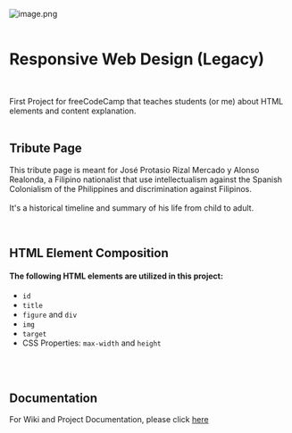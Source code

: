 ![image.png](https://upload.wikimedia.org/wikipedia/commons/thumb/3/39/FreeCodeCamp_logo.png/800px-FreeCodeCamp_logo.png)
<br/>
<br/>
# Responsive Web Design (Legacy)
<br/>

First Project for freeCodeCamp that teaches students (or me) about HTML elements and content explanation.
<br/>
<br/>

## Tribute Page

This tribute page is meant for José Protasio Rizal Mercado y Alonso Realonda, a Filipino nationalist that use intellectualism against the Spanish Colonialism of the Philippines and discrimination against Filipinos.
<br/>
<br/>
It's a historical timeline and summary of his life from child to adult.


<br/>

## HTML Element Composition

#### The following HTML elements are utilized in this project:
- `id`
- `title`
- `figure` and `div`
- `img`
- `target`
- CSS Properties: `max-width` and `height`

<br/>
<br/>

## Documentation


For Wiki and Project Documentation, please click [here](https://github.com/johncban/freecodecamp-tributepage/wiki)

